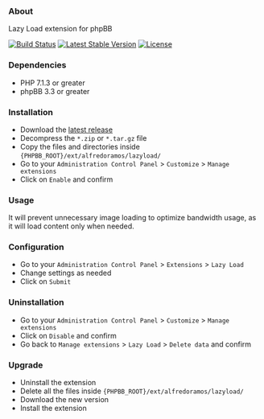 ### About

Lazy Load extension for phpBB

[![Build Status](https://img.shields.io/travis/com/AlfredoRamos/phpbb-ext-lazy-load.svg?style=flat-square)](https://travis-ci.com/AlfredoRamos/phpbb-ext-lazy-load)
[![Latest Stable Version](https://img.shields.io/github/tag/AlfredoRamos/phpbb-ext-lazy-load.svg?style=flat-square&label=stable)](https://github.com/AlfredoRamos/phpbb-ext-lazy-load/releases)
[![License](https://img.shields.io/github/license/AlfredoRamos/phpbb-ext-lazy-load.svg?style=flat-square)](https://raw.githubusercontent.com/AlfredoRamos/phpbb-ext-lazy-load/master/license.txt)

### Dependencies

- PHP 7.1.3 or greater
- phpBB 3.3 or greater

### Installation

- Download the [latest release](https://github.com/AlfredoRamos/phpbb-ext-lazy-load/releases)
- Decompress the `*.zip` or `*.tar.gz` file
- Copy the files and directories inside `{PHPBB_ROOT}/ext/alfredoramos/lazyload/`
- Go to your `Administration Control Panel` > `Customize` > `Manage extensions`
- Click on `Enable` and confirm

### Usage

It will prevent unnecessary image loading to optimize bandwidth usage, as it will load content only when needed.

### Configuration

- Go to your `Administration Control Panel` > `Extensions` > `Lazy Load`
- Change settings as needed
- Click on `Submit`

### Uninstallation

- Go to your `Administration Control Panel` > `Customize` > `Manage extensions`
- Click on `Disable` and confirm
- Go back to `Manage extensions` > `Lazy Load` > `Delete data` and confirm

### Upgrade

- Uninstall the extension
- Delete all the files inside `{PHPBB_ROOT}/ext/alfredoramos/lazyload/`
- Download the new version
- Install the extension
